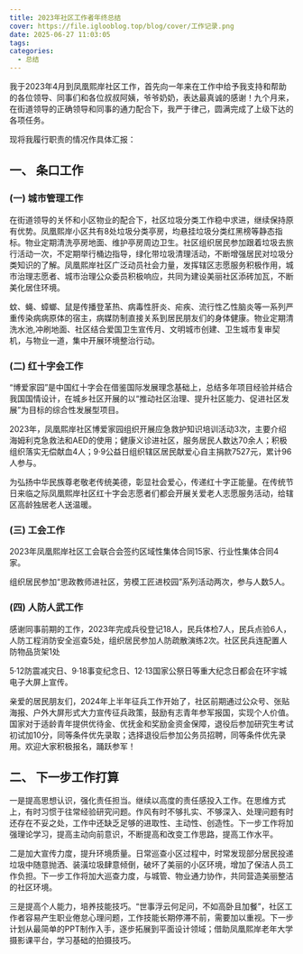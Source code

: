 ```yaml
---
title: 2023年社区工作者年终总结
cover: https://file.iglooblog.top/blog/cover/工作记录.png
date: 2025-06-27 11:03:05
tags:
categories:
  - 总结
---
```


我于2023年4月到凤凰熙岸社区工作，首先向一年来在工作中给予我支持和帮助的各位领导、同事们和各位叔叔阿姨，爷爷奶奶，表达最真诚的感谢！九个月来，在街道领导的正确领导和同事的通力配合下，我严于律己，圆满完成了上级下达的各项任务。

现将我履行职责的情况作具体汇报：

## 一、 条口工作

### (一) 城市管理工作

在街道领导的关怀和小区物业的配合下，社区垃圾分类工作稳中求进，继续保持原有优势。凤凰熙岸小区共有8处垃圾分类亭房，均悬挂垃圾分类红黑榜等静态指标。物业定期清洗亭房地面、维护亭房周边卫生。社区组织居民参加跟着垃圾去旅行活动一次，不定期举行桶边指导，绿化带垃圾清理活动，不断增强居民对垃圾分类知识的了解。凤凰熙岸社区广泛动员社会力量，发挥辖区志愿服务积极作用，城市治理志愿者、城市治理公众委员积极响应，共同为建设美丽社区添砖加瓦，不断美化居住环境。

蚊、蝇、蟑螂、鼠是传播登革热、病毒性肝炎、疟疾、流行性乙性脑炎等一系列严重传染病病原体的宿主，病媒防制直接关系到居民朋友们的身体健康。物业定期清洗水池,冲刷地面、社区结合爱国卫生宣传月、文明城市创建、卫生城市复审契机，与物业一道，集中开展环境整治行动。

### (二) 红十字会工作

“博爱家园”是中国红十字会在借鉴国际发展理念基础上，总结多年项目经验并结合我国国情设计，在城乡社区开展的以“推动社区治理、提升社区能力、促进社区发展”为目标的综合性发展型项目。

2023年，凤凰熙岸社区博爱家园组织开展应急救护知识培训活动3次，主要介绍海姆利克急救法和AED的使用；健康义诊进社区，服务居民人数达70余人；积极组织落实无偿献血4人；9·9公益日组织辖区居民献爱心自主捐款7527元，累计96人参与。

为弘扬中华民族尊老敬老传统美德，彰显社会爱心，传递红十字正能量。在传统节日来临之际凤凰熙岸社区红十字会志愿者们都会开展关爱老人志愿服务活动，给辖区高龄独居老人送温暖。

### (三) 工会工作

2023年凤凰熙岸社区工会联合会签约区域性集体合同15家、行业性集体合同4家。

组织居民参加“思政教师进社区，劳模工匠进校园”系列活动两次，参与人数5人。

### (四) 人防人武工作

感谢同事前期的工作，2023年完成兵役登记18人，民兵体检7人，民兵点验6人，人防工程消防安全巡查5处，组织居民参加人防疏散演练2次。社区民兵连配置人防物品货架1处

5·12防震减灾日、9·18事变纪念日、12·13国家公祭日等重大纪念日都会在环宇城电子大屏上宣传。

亲爱的居民朋友们，2024年上半年征兵工作开始了，社区前期通过公众号、张贴海报、户外大屏形式大力宣传征兵政策，鼓励有志青年参军报国，实现个人价值。国家对于适龄青年提供优待金、优抚金和奖励金资金保障，退役后参加研究生考试初试加10分，同等条件优先录取；选择退役后参加公务员招聘，同等条件优先录用。欢迎大家积极报名，踊跃参军！

## 二、 下一步工作打算

一是提高思想认识，强化责任担当。继续以高度的责任感投入工作。在思维方式上，有时习惯于往常经验研究问题。作风有时不够扎实、不够深入、处理问题有时还存在不妥之处，工作中还缺乏足够的进取性、主动性、创造性。下一步工作将加强理论学习，提高主动向前意识，不断提高和改变工作思路，提高工作水平。

二是加大宣传力度，提升环境质量。日常巡查小区过程中，时常发现部分居民投递垃圾中随意抛洒、装潢垃圾肆意倾倒，破坏了美丽的小区环境，增加了保洁人员工作负担。下一步工作将加大巡查力度，与城管、物业通力协作，共同营造美丽整洁的社区环境。

三是提高个人能力，培养技能技巧。“世事浮云何足问，不如高卧且加餐”，社区工作者容易产生职业倦怠心理问题，工作技能长期停滞不前，需要加以重视。下一步计划从最简单的PPT制作入手，逐步拓展到平面设计领域；借助凤凰熙岸老年大学摄影课平台，学习基础的拍摄技巧。
